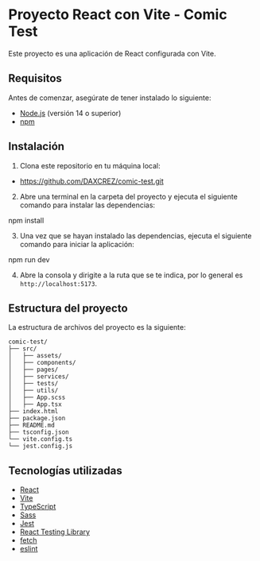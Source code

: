 # Proyecto React con Vite - Comic Test

Este proyecto es una aplicación de React configurada con Vite.

## Requisitos

Antes de comenzar, asegúrate de tener instalado lo siguiente:

- [Node.js](https://nodejs.org/) (versión 14 o superior)
- [npm](https://www.npmjs.com/)

## Instalación

1. Clona este repositorio en tu máquina local:

- https://github.com/DAXCREZ/comic-test.git

2. Abre una terminal en la carpeta del proyecto y ejecuta el siguiente comando para instalar las dependencias:

npm install

3. Una vez que se hayan instalado las dependencias, ejecuta el siguiente comando para iniciar la aplicación:

npm run dev

4. Abre la consola y dirigite a la ruta que se te indica, por lo general es `http://localhost:5173`.

## Estructura del proyecto

La estructura de archivos del proyecto es la siguiente:

```
comic-test/
├── src/
│   ├── assets/
│   ├── components/
│   ├── pages/
│   ├── services/
│   ├── tests/
│   ├── utils/
│   ├── App.scss
│   ├── App.tsx
├── index.html
├── package.json
├── README.md
├── tsconfig.json
└── vite.config.ts
└── jest.config.js

```

## Tecnologías utilizadas

- [React](https://reactjs.org/)
- [Vite](https://vitejs.dev/)
- [TypeScript](https://www.typescriptlang.org/)
- [Sass](https://sass-lang.com/)
- [Jest](https://jestjs.io/)
- [React Testing Library](https://testing-library.com/docs/react-testing-library/intro/)
- [fetch](https://developer.mozilla.org/es/docs/Web/API/Fetch_API)
- [eslint](https://eslint.org/)